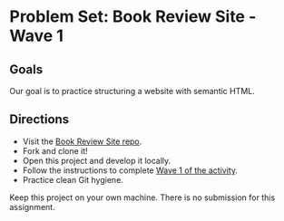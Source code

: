 # Problem Set: Book Review Site - Wave 1

## Goals 

Our goal is to practice structuring a website with semantic HTML.

## Directions

- Visit the [Book Review Site repo](https://github.com/AdaGold/book-review-site).
- Fork and clone it!
- Open this project and develop it locally.
- Follow the instructions to complete [Wave 1 of the activity](https://github.com/AdaGold/book-review-site#wave-1---creating-semantic-html). 
- Practice clean Git hygiene.

Keep this project on your own machine. There is no submission for this assignment.
